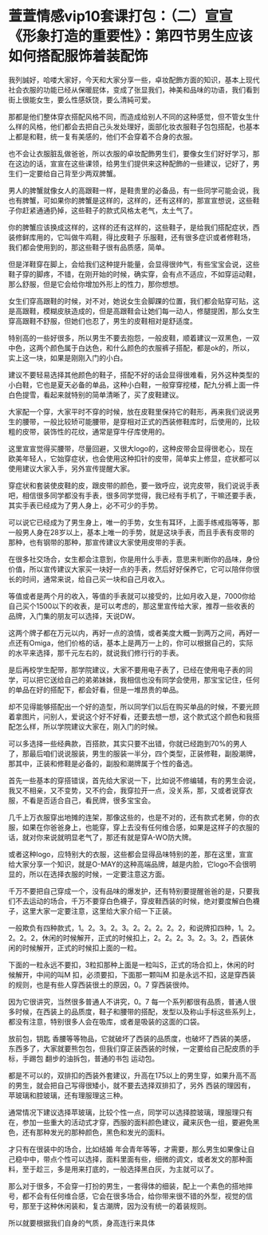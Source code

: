 # 萱萱情感vip10套课打包：（二）宣宣《形象打造的重要性》：第四节男生应该如何搭配服饰着装配饰

我列誠好，哈喽大家好，今天和大家分享一些，卓妆配飾方面的知识，基本上现代社会衣服的功能已经从保暖屁体，变成了张显我们，神美和品味的功语，我们看到街上很能女生，要么性感妖饶，要么清純可爱。

那都是他们整体穿衣搭配风格不同，而造成给别人不同的这种感觉，但不管女生什么样的风格，他们都会去把自己头发处理好，面部化妆衣服鞋子包包搭配，也基本上都是和鞋，统一复有美感的，他们不会穿着不合身的衣服。

也不会让衣服脏乱做爸爸，所以衣服的卓妆配飾男生们，要像女生们好好学习，那在这边的话，宣宣在这些课领，给男生们提供来这种配飾的一些建议，记好了，男生们一定要给自己背至少两双脾蟹。

男人的脾蟹就像女人的高跟鞋一样，是鞋贵里的必备品，有一些同学可能会说，我也有脾蟹，可如果你的脾蟹是这样的，这样的，还有这样的，那宣宣想说，这些鞋子你赶紧通通扔掉，这些鞋子的款式风格太老气，太土气了。

你的脾蟹应该换成这样的，这样的还有这样的，这些鞋子，是给我们搭配症状，西装修鲜库用的，它叫做牛鸡鞋，得比皮鞋子 乐服鞋，还有很多症识或者修鞋场，我们都会使用到的，那这些鞋子很有品质感，简单。

但是洋鞋穿在脚上，会给我们这种提升能量，会显得很帅气，有些宝宝会说，这些鞋子穿的脚疼，不错，在刚开始的时候，确实穿，会有点不适应，不如穿运动鞋，那么舒服，但是它会给你增加外形上的性力，那你想想。

女生们穿高跟鞋的时候，对不对，她说女生会脚踝的位置，我们都会贴穿可贴，这是高跟鞋，模糊皮肤造成的，但是高跟鞋会让她们每一动人，修腿提困，那么女生穿高跟鞋不舒服，但她们也忍了，男生的皮鞋相对是舒适度。

特别高的一些好很多，所以男生不要去抱怨，一般皮鞋，顺着建议一双黑色，一双中色，这两个颜色属于白达色，和什么颜色的衣服裤子搭配，都是ok的，所以，实上这一块，如果是刚刚入门的小白。

建议不要轻易选择其他颜色的鞋子，搭配不好的话会显得很难看，另外这种类型的小白鞋，它也是夏天必备的单品，这种小白鞋，一般穿穿挖楼，配九分裤上面一件白色提雪，看起来就特别的简单清晰了，买了皮鞋建议。

大家配一个穿，大家平时不穿的时候，放在皮鞋里保持它的鞋形，再来我们说说男生的腰带，一般比较矫可能腰带，是穿相对正式的西装修鞋库时，后使用的，比较粗的皮带，装饰性的花纹，通常是穿牛仔库使用的。

这里宣宣觉得买腰带，尽量回避，又很大logo的，这种皮带会显得很老心，现在欧美年轻人，它始穿症状，也会使用这种扣针的皮带，简单实上修显，症状都可以使用建议大家入手，另外宣传提醒大家。

穿症状和套装使皮鞋的皮，跟皮带的颜色，要一致呼应，说完皮带，我们说说手表吧，相信很多同学都没有手表，很多同学觉得，我已经有手机了，干嘛还要手表，其实手表已经成为了男人身上，必不可少的手势。

可以说它已经成为了男生身上，唯一的手势，女生有耳环，上面手练戒指等等，那一般男人身在28岁以上，基本上唯一的手势，就是这块手表，而且手表有皮带的那种，也有钢带的那种，那宣传建议大家使用皮带的手表。

在很多社交场合，女生都会注意到，你是用什么手表，意思来判断你的品味，身份价值，所以宣传建议大家买一块好一点的手表，然后好好保养它，它可以陪伴你很长的时间，通常来说，给自己买一块和自己月收入。

等值或者是两个月的收入，等值的手表就可以接受的，比如月收入是，7000你给自己买个1500以下的收表，是可以考虑的，那这里宣传给大家，推荐一些收表的品牌，入门集的朋友可以选择，天说DW。

这两个牌子都在万元以内，再好一点的浪情，或者美度大概一到两万之间，再好一点还有Omiga，他们价格的话，基本上是两万一上的，你可以根据自己的，实际的水平来选择，那千元左右的，就说我们修行行的手表。

是后再校学生配带，那学院建议，大家不要用电子表了，已经在使用电子表的同学，可以把它送给自己的弟弟妹妹，我相信也没有同学会使用，那宝宝记住，任何的单品在好的搭配下，都会好看，但是一堆昂贵的单品。

却不见得能够搭配出一个好的造型，所以同学们以后在购买单品的时候，不要光顾着拿图片，问别人，爱说这个好不好看，还要去想一想，这个款式这个颜色和我搭配怎么样，所以学院建议大家在，刚入门的时候。

可以多选择一些经典款，百搭款，其实只要不出错，你就已经跑到70%的男人了，那最后咱们说说服装，男生的服装一半分，四个类型，正装修鞋，副股潮牌，那其中，正装和修鞋是必备的，副股和潮牌属于个性的备选。

首先一些基本的穿搭错误，首先给大家说一下，比如说不修编辅，有的男生会说，我又不相亲，又不变势，又不约会，我穿拉开一点，没关系，那，又或者说穿衣服，不看是否适合自己，看民牌，很多宝宝会。

几千上万衣服穿出地摊的连架，那像这些的，也是不对的，还有款式老舅，你的衣服，如果在你爸爸身上，也能穿，穿上去没有任何维合感，如果是这样子的衣服的话，就对你来说就明显老气了，那还有就是穿A-WO防大牌。

或者这种logo，应特别大的衣服，这些都会显得品味特别的差，那在这里，宣宣给大家分享一个知识，就是O-MAY的这种高端品牌，越是内脸，它logo不会很明显的，所以在选择衣服的时候，一定要注意这方面。

千万不要把自己穿成一个，没有品味的爆发护，还有特别要提醒爸爸的是，只要我们不去运动的场合，千万不要穿白色襪子，穿皮鞋西装的时候，绝对要度解白色襪子，这里大家一定要注意，这里给大家介绍一下正装。

一般欺负有四种款式，1。2。3。2。3。2。2。2。2。2，和说牌扣四种，1。2。2。2。2，休闲的时候解开，正式的时候扣上，2。2。2。3。2。3。2，西装休闲的时候解开，正式的时候扣上面的一粒。

下面的一粒永远不要扣，3粒扣那种上面是一粒叫S，正式的场合扣上，休闲的时候解开，中间的叫M 扣，必须要扣，下面那一颗叫M 扣是永远不扣，这是穿西装的规则，也是有些人穿西装很土的原因，0。7 穿西装很帅。

因为它很讲究，当然很多普通人不讲究，0。7 每一个系列都很有品质，普通人很多时候，在西装上的品质度，鞋子和腰带的搭配，发型以及称山手标这些系列上，都没有注意，特别很多人会在吸库，或者是吸装的这面的口袋。

放前包，钥匙 香腰等等物品，它就破坏了西装的品质度，也破坏了西装的美感，东西多了，大家就要熊包包，但我们穿正装西装的时候，一定要给自己配皮质的手标，手踢包 翻步的油拆包，普通的书包 运动包。

都是不可以的，双排扣的西装外套建议，升高在175以上的男生穿，如果升高不高的男生，就会把自己写得很矮小，就不要去选择双排扣了，另外 西装的理因有，苹玻璃和腔玻璃，还有理服理这三种。

通常情况下建议选择苹玻璃，比较个性一点，同学可以选择腔玻璃，理服理只有在，参加一些重大的活动式才穿，西服的面料颜色建议，藏来灰色一组，要避免黑色，还有那种发光的那种颜色，黑色和发光的面料。

才只有在很装中的场合，比如结婚 年会青年等等，才需要，那么男生如果像让自己稳中中，带点个性可以选择，面料里面有些，细微的调文，或者发文的那种面料，至于趁三，多是用来打底的，一般选择黑白灰，为主就可以了。

那么对于很多，不会穿一打扮的男生，一套得体的细装，配上一个素色的搭地摔号，都不会有任何维合感，它会在很多场合，给你带来很不错的外型，视觉的信号，那至于这种休闲装和，复古潮牌，因为没有统一的着装规则。

所以就要根据我们自身的气质，身高连行来具体